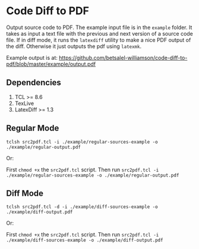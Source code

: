 # Code Diff to PDF
Output source code to PDF.  The example input file is in the `example` folder.  It takes as input a text file with the previous and next version of a source code file.  If in diff mode, it runs the `latexdiff` utility to make a nice PDF output of the diff.  Otherwise it just outputs the pdf using `latexmk`.

Example output is at: <https://github.com/betsalel-williamson/code-diff-to-pdf/blob/master/example/output.pdf>

## Dependencies

1. TCL >= 8.6
1. TexLive
1. LatexDiff >= 1.3

## Regular Mode

`tclsh src2pdf.tcl -i ./example/regular-sources-example -o ./example/regular-output.pdf`

Or:

First `chmod +x` the `src2pdf.tcl` script.  Then run `src2pdf.tcl -i ./example/regular-sources-example -o ./example/regular-output.pdf`

## Diff Mode

`tclsh src2pdf.tcl -d -i ./example/diff-sources-example -o ./example/diff-output.pdf`

Or:

First `chmod +x` the `src2pdf.tcl` script.  Then run `src2pdf.tcl -i ./example/diff-sources-example -o ./example/diff-output.pdf`